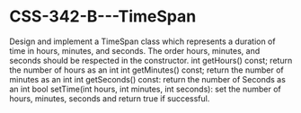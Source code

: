 # CSS-342-B---TimeSpan
Design and implement a TimeSpan class which represents a duration of time in hours, minutes, and seconds. The order hours, minutes, and seconds should be respected in the constructor.
int getHours() const; return the number of hours as an int
int getMinutes() const; return the number of minutes as an int
int getSeconds() const: return the number of Seconds as an int
bool setTime(int hours, int minutes, int seconds): set the number of hours, minutes,
seconds and return true if successful.
